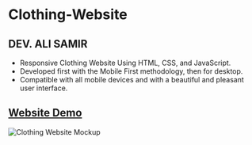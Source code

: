 # Clothing-Website

## DEV. ALI SAMIR

- Responsive Clothing Website Using HTML, CSS, and JavaScript.
- Developed first with the Mobile First methodology, then for desktop.
- Compatible with all mobile devices and with a beautiful and pleasant user interface.

## [Website Demo]()
![Clothing Website Mockup](https://user-images.githubusercontent.com/62913154/174458667-c157298b-5b5e-4eb0-95fa-aa1212c93976.png)
